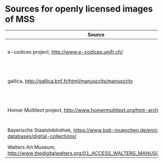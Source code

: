 # Sources for openly licensed images of MSS #


| Source | Images | License | Downloads |  API |  
|  ------	| ------	| ------	| ------	| ------	|  
| e-codices project, <http://www.e-codices.unifr.ch/> | jpgs at maximum resolution of 5Mb, see <http://www.e-codices.unifr.ch/en/info/imaging>  |   CC-BY-NC, see <http://www.e-codices.unifr.ch/en/info/terms> |  no direct means of downloading images? | none? |
| gallica, <http://gallica.bnf.fr/html/manuscrits/manuscrits>  | PDF of entire manuscripts created from source images at a minimum of 300 dpi, <http://gallica.bnf.fr/html/und/comment-les-documents-sont-ils-numerises>  | In accordance with French Law n°78-753, public-domain material is freely available with attribution to the original source.   <http://gallica.bnf.fr/html/und/conditions-use-gallicas-contents> |  single pdf per manuscript | <http://data.bnf.fr/semanticweb#Ancre2> |
| Homer Multitext project, <http://www.homermultitext.org/hmt-archive.html> | Archival quality TIFF images. |   CC-BY-SA-NC, see <http://www.homermultitext.org/hmt-image-archive.html> |  individual images with md5 checksums | none |
| Bayerische Staatsbibliothek, <https://www.bsb-muenchen.de/en/catalogues-databases/digital-collections/> | ?site off line on Oct. 31 2014 |   ?site off line on Oct. 31 2014 | site off line on Oct. 31 2014 | site off line on Oct. 31 2014 |
| Walters Art Museum, <http://www.thedigitalwalters.org/01_ACCESS_WALTERS_MANUSCRIPTS.html> | 3000PPI TIF files |   CC-BY-SA, see <http://www.thedigitalwalters.org/01_ACCESS_WALTERS_MANUSCRIPTS.html> |  individual images | none |
